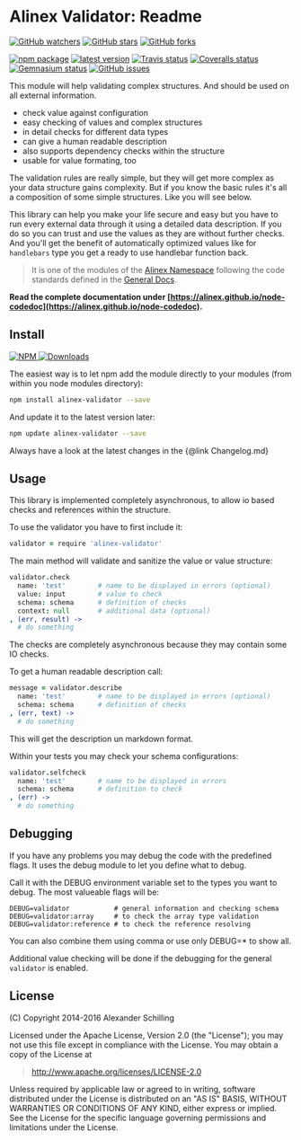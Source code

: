 Alinex Validator: Readme
=================================================

[![GitHub watchers](
  https://img.shields.io/github/watchers/alinex/node-validator.svg?style=social&label=Watch&maxAge=2592000)](
  https://github.com/alinex/node-validator/subscription)<!-- {.hidden-small} -->
[![GitHub stars](
  https://img.shields.io/github/stars/alinex/node-validator.svg?style=social&label=Star&maxAge=2592000)](
  https://github.com/alinex/node-validator)
[![GitHub forks](
  https://img.shields.io/github/forks/alinex/node-validator.svg?style=social&label=Fork&maxAge=2592000)](
  https://github.com/alinex/node-validator)<!-- {.hidden-small} -->
<!-- {p:.right} -->

[![npm package](
  https://img.shields.io/npm/v/alinex-validator.svg?maxAge=2592000&label=latest%20version)](
  https://www.npmjs.com/package/alinex-validator)
[![latest version](
  https://img.shields.io/npm/l/alinex-validator.svg?maxAge=2592000)](
  #license)<!-- {.hidden-small} -->
[![Travis status](
  https://img.shields.io/travis/alinex/node-validator.svg?maxAge=2592000&label=develop)](
  https://travis-ci.org/alinex/node-validator)
[![Coveralls status](
  https://img.shields.io/coveralls/alinex/node-validator.svg?maxAge=2592000)](
  https://coveralls.io/r/alinex/node-validator?branch=master)
[![Gemnasium status](
  https://img.shields.io/gemnasium/alinex/node-validator.svg?maxAge=2592000)](
  https://gemnasium.com/alinex/node-validator)
[![GitHub issues](
  https://img.shields.io/github/issues/alinex/node-validator.svg?maxAge=2592000)](
  https://github.com/alinex/node-validator/issues)<!-- {.hidden-small} -->

This module will help validating complex structures. And should be used on all
external information.

- check value against configuration
- easy checking of values and complex structures
- in detail checks for different data types
- can give a human readable description
- also supports dependency checks within the structure
- usable for value formating, too

The validation rules are really simple, but they will get more complex as your
data structure gains complexity. But if you know the basic rules it's all
a composition of some simple structures. Like you will see below.

This library can help you make your life secure and easy but you have to run
every external data through it using a detailed data description. If you do so
you can trust and use the values as they are without further checks.
And you'll get the benefit of automatically optimized values like for `handlebars`
type you get a ready to use handlebar function back.

> It is one of the modules of the [Alinex Namespace](https://alinex.github.io/code.html)
> following the code standards defined in the [General Docs](https://alinex.github.io/develop).

__Read the complete documentation under
[https://alinex.github.io/node-codedoc](https://alinex.github.io/node-codedoc).__
<!-- {p: .hidden} -->


Install
-------------------------------------------------

[![NPM](https://nodei.co/npm/alinex-validator.png?downloads=true&downloadRank=true&stars=true)
 ![Downloads](https://nodei.co/npm-dl/alinex-validator.png?months=9&height=3)
](https://www.npmjs.com/package/alinex-validator)

The easiest way is to let npm add the module directly to your modules
(from within you node modules directory):

``` sh
npm install alinex-validator --save
```

And update it to the latest version later:

``` sh
npm update alinex-validator --save
```

Always have a look at the latest changes in the {@link Changelog.md}


Usage
-------------------------------------------------

This library is implemented completely asynchronous, to allow io based checks
and references within the structure.

To use the validator you have to first include it:

``` coffee
validator = require 'alinex-validator'
```

The main method will validate and sanitize the value or value structure:

``` coffee
validator.check
  name: 'test'        # name to be displayed in errors (optional)
  value: input        # value to check
  schema: schema      # definition of checks
  context: null       # additional data (optional)
, (err, result) ->
  # do something
```

The checks are completely asynchronous because they may contain some IO checks.

To get a human readable description call:

``` coffee
message = validator.describe
  name: 'test'        # name to be displayed in errors (optional)
  schema: schema      # definition of checks
, (err, text) ->
  # do something
```

This will get the description un markdown format.

Within your tests you may check your schema configurations:

``` coffee
validator.selfcheck
  name: 'test'        # name to be displayed in errors
  schema: schema      # definition to check
, (err) ->
  # do something
```


Debugging
-------------------------------------------------
If you have any problems you may debug the code with the predefined flags. It uses
the debug module to let you define what to debug.

Call it with the DEBUG environment variable set to the types you want to debug.
The most valueable flags will be:

    DEBUG=validator           # general information and checking schema
    DEBUG=validator:array     # to check the array type validation
    DEBUG=validator:reference # to check the reference resolving

You can also combine them using comma or use only DEBUG=* to show all.

Additional value checking will be done if the debugging for the general `validator`
is enabled.


License
-------------------------------------------------

(C) Copyright 2014-2016 Alexander Schilling

Licensed under the Apache License, Version 2.0 (the "License");
you may not use this file except in compliance with the License.
You may obtain a copy of the License at

>  <http://www.apache.org/licenses/LICENSE-2.0>

Unless required by applicable law or agreed to in writing, software
distributed under the License is distributed on an "AS IS" BASIS,
WITHOUT WARRANTIES OR CONDITIONS OF ANY KIND, either express or implied.
See the License for the specific language governing permissions and
limitations under the License.
